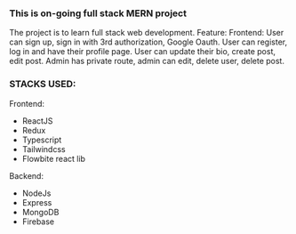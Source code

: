 ### This is on-going full stack MERN project
The project is to learn full stack web development.
Feature: 
Frontend: 
User can sign up, sign in with 3rd authorization, Google Oauth. 
User can register, log in and have their profile page.
User can update their bio, create post, edit post.
Admin has private route, admin can edit, delete user, delete post.

### STACKS USED:
Frontend:
- ReactJS
- Redux
- Typescript
- Tailwindcss
- Flowbite react lib

Backend:
- NodeJs
- Express
- MongoDB
- Firebase
